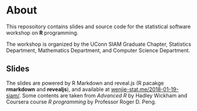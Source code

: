 # About

This reposoitory contains slides and source code for the statistical
software workshop on **R** programming.

The workshop is organized by the UConn SIAM Graduate Chapter, Statistics
Department, Mathematics Department, and Computer Science Department.


## Slides

The slides are powered by R Markdown and reveal.js (R pacakge **rmarkdown** and
**revealjs**), and available at [wenjie-stat.me/2018-01-19-siam/][slides]. Some
contents are taken from *Advanced R* by Hadley Wickham and Coursera course *R
programming* by Professor Roger D. Peng.


[slides]: https://wenjie-stat.me/2018-01-19-siam/

